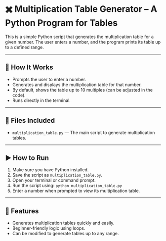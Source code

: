 # ✖️ Multiplication Table Generator – A Python Program for Tables

This is a simple Python script that generates the multiplication table for a given number. The user enters a number, and the program prints its table up to a defined range.

---

## 📌 How It Works

- Prompts the user to enter a number.
- Generates and displays the multiplication table for that number.
- By default, shows the table up to 10 multiples (can be adjusted in the code).
- Runs directly in the terminal.

---

## 📁 Files Included

- `multiplication_table.py` — The main script to generate multiplication tables.

---

## ▶️ How to Run

1. Make sure you have Python installed.
2. Save the script as `multiplication_table.py`.
3. Open your terminal or command prompt.
4. Run the script using: `python multiplication_table.py`
5. Enter a number when prompted to view its multiplication table.

---

## 🧮 Features

- Generates multiplication tables quickly and easily.
- Beginner-friendly logic using loops.
- Can be modified to generate tables up to any range.

